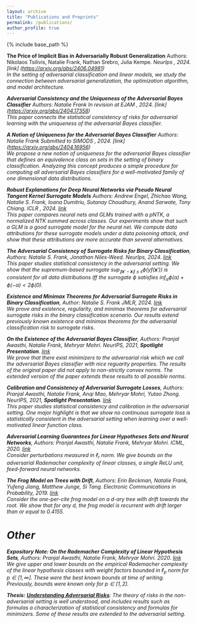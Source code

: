 ```yaml
---
layout: archive
title: "Publications and Preprints"
permalink: /publications/
author_profile: true
---
```

{% include base_path %}

**The Price of Implicit Bias in Adversarially Robust Generalization** Authors: Nikolaos Tsilivis, Natalie Frank, Nathan Srebro, Julia Kempe. <i> NeurIps <i/>, 2024. [link] (https://arxiv.org/abs/2406.04981) <br>
In the setting of adversarial classification and linear models, we study the connection between adversarial generalization, the optimization algorithm, and model architecture.


**Adversarial Consistency and the Uniqueness of the Adversarial Bayes Classifier** Authors: Natalie Frank <i> In revision at EJAM </i>, 2024. [link] (https://arxiv.org/abs/2404.17358) <br>
This paper connects the statistical consistency of risks for adversarial learning with the uniqueness of the adversarial Bayes classifier. 

**A Notion of Uniqueness for the Adversarial Bayes Classifier** Authors: Natalie Frank <i> Submitted to SIMODS </i>, 2024. [link] (https://arxiv.org/abs/2404.16956)<br> We propose a new notion of uniqueness for the adversarial Bayes classifier that defines an equivalence class on sets in the setting of binary classification. Analyzing this concept produces a simple procedure for computing all adversarial Bayes classifiers for a well-motivated family of one dimensional data distributions.  

**Robust Explanations for Deep Neural Networks via Pseudo Neural Tangent Kernel Surrogate Models** Authors: Andrew Engel, Zhichao Wang, Natalie S. Frank, Ioana Dumitriu, Sutanay Choudhury, Anand Sarwate, Tony Chiang. <i> ICLR </i>, 2024. [link](https://arxiv.org/abs/2305.14585) <br>
This paper compares neural nets and GLMs trained with a pNTK, a normalized NTK summed across classes. Our experiments show that such a GLM is a good surrogate model for the neural net. We compute data attributions for these surrogate models under a data poisoning attack, and show that these attributions are more accurate than several alternatives. 

**The Adversarial Consistency of Surrogate Risks for Binary Classification**, Authors: Natalie S. Frank, Jonathan Niles-Weed. <i>NeurIps</i>, 2024. [link](https://arxiv.org/abs/2305.09956)<br>
This paper studies statistical consistency in the adversarial setting. We show that the supremum-based surrogate $\sup_{\|\mathbf x'-\mathbf x\|\leq \epsilon} \phi(yf(\mathbf x'))$ is consistent for all data distributions iff the surrogate $\phi$ satisfies $\inf_\alpha \phi(\alpha)+\phi(-\alpha)<2\phi(0)$.

**Existence and Minimax Theorems for Adversarial Surrogate Risks in Binary Classification**, Author: Natalie S. Frank <i>JMLR</i>, 2024. [link](https://arxiv.org/abs/2206.09098)<br>
We prove and existence, regularity, and minimax theorems for adversarial surrogate risks in the binary classification scenario. Our results extend previously known existence and minimax theorems for the adversarial classification risk to surrogate risks.

**On the Existence of the Adversarial Bayes Classifier**,  Authors: Pranjal Awasthi, Natalie Frank, Mehryar Mohri. <i>NeurIPS</i>, 2021, **Spotlight Presentation**. [link](https://arxiv.org/pdf/2112.01694.pdf)<br>
We prove that there exist minimizers to the adversarial risk which we call the *adversarial Bayes classifier* with nice reguarity properties. The results of the original paper did not apply to non-strictly convex norms. The extended version of the paper extends these results to all possible norms.

**Calibration and Consistency of Adversarial Surrogate Losses**,  Authors: Pranjal Awasthi, Natalie Frank, Anqi Mao, Mehryar Mohri, Yutao Zhong. <i>NeurIPS</i>, 2021, **Spotlight Presentation**. [link](https://arxiv.org/abs/2104.09658)<br>
This paper studies statistical consistency and calibration in the adversarial setting. One major highlight is that we show no continuous surrogate loss is statistically consistent in the adversarial setting when learning over a well-motivated linear function class.

**Adversarial Learning Guarantees for Linear Hypotheses Sets and Neural Networks**,  Authors: Pranjal Awasthi, Natalie Frank, Mehryar Mohri. <i>ICML</i>, 2020. [link](http://proceedings.mlr.press/v119/awasthi20a.html)<br>
Consider perturbations measured in $\ell_r$ norm. We give bounds on the adversarial Rademacher complexity of linear classes, a single ReLU unit, feed-forward neural networks.

**The Frog Model on Trees with Drift**,  Authors: Erin Beckman, Natalie Frank, Yufeng Jiang, Matthew Junge, Si Tang. <i>Electronic Communications in Probability</i>, 2019. [link](https://projecteuclid.org/journals/electronic-communications-in-probability/volume-24/issue-none/The-frog-model-on-trees-with-drift/10.1214/19-ECP235.full)<br>
Consider the one-per-cite frog model on a $d$-ary tree with drift towards the root. We show that for any $d$, the frog model is recurrent with drift larger than or equal to $0.4155$. 
  
# Other
  
**Expository Note: On the Rademacher Complexity of Linear Hypothesis Sets**, Authors: Pranjal Awasthi, Natalie Frank, Mehryar Mohri. 2020. [link](https://arxiv.org/abs/2007.11045)<br>
We give upper and lower bounds on the empirical Rademacher complexity of the linear hypothesis classes with weight factors bounded in $\ell_p$ norm for $p \in [1,\infty]$. These were the best known bounds at time of writing. Previously, bounds were known only for $p \in [1,2]$.

**Thesis:** [**Understanding Adversarial Risks**](https://raw.githubusercontent.com/natalie-frank/natalie-frank.github.io/master/files/misc/Thesis.pdf): The theory of risks in the non-adversarial setting is well understood, and includes results such as formulas a characterization of statistical consistency and formulas for minimizers. Some of these results are extended to the adversarial setting.  
